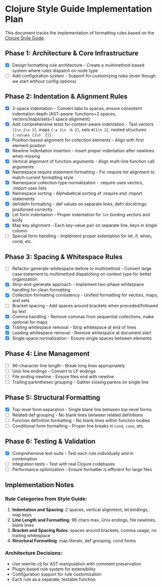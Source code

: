 # Clojure Style Guide Implementation Plan

This document tracks the implementation of formatting rules based on the
[Clojure Style Guide](https://github.com/bbatsov/clojure-style-guide).

## Phase 1: Architecture & Core Infrastructure
- [x] Design formatting rule architecture - Create a multimethod-based system where rules
      dispatch on node type
- [ ] Add configuration system - Support for customizing rules (even though we start without
      config options)

## Phase 2: Indentation & Alignment Rules
- [x] 2-space indentation - Convert tabs to spaces, ensure consistent indentation depth
      (AST-aware: functions=2 spaces, vectors/maps/sets=1 space alignment)
- [x] Add comprehensive tests for context-aware indentation - Test vectors `[1\n 2\n 3]`,
      maps `{:a 1\n :b 2}`, sets `#{1\n 2}`, nested structures `{:values [1\n  2]}`
- [x] Position-based alignment for collection elements - Align with first element position
- [x] Newline indentation insertion - Insert proper indentation after newlines when missing
- [x] Vertical alignment of function arguments - Align multi-line function call arguments
- [x] Namespace require statement formatting - Fix :require list alignment to match current
      formatting style
- [x] Namespace collection type normalization - :require uses vectors, :import uses lists
- [x] Namespace sorting - Alphabetical sorting of :require and :import statements
- [x] def/defn formatting - def values on separate lines, defn docstrings positioned correctly
- [x] Let form indentation - Proper indentation for `let` binding vectors and body
- [x] Map key alignment - Each key-value pair on separate line, keys in single column
- [ ] Special form handling - Implement proper indentation for let, if, when, cond, etc.

## Phase 3: Spacing & Whitespace Rules
- [ ] Refactor generate-whitespace-before to multimethod - Convert large case statement to
      multimethod dispatching on context type for better organization
- [x] Strip-and-generate approach - Implement two-phase whitespace handling for clean formatting
- [x] Collection formatting consistency - Unified formatting for vectors, maps, and sets
- [ ] Bracket spacing - Add spaces around brackets when preceded/followed by text
- [x] Comma handling - Remove commas from sequential collections, make optional for maps
- [x] Trailing whitespace removal - Strip whitespace at end of lines
- [x] Leading whitespace removal - Remove whitespace at document start
- [x] Single space normalization - Ensure single spaces between elements

## Phase 4: Line Management
- [ ] 96-character line length - Break long lines appropriately
- [ ] Unix line endings - Convert to LF endings
- [ ] File ending newline - Ensure files end with newline
- [ ] Trailing parentheses grouping - Gather closing parens on single line

## Phase 5: Structural Formatting
- [x] Top-level form separation - Single blank line between top-level forms
- [ ] Related def grouping - No blank lines between related definitions
- [ ] Function definition formatting - No blank lines within function bodies
- [ ] Conditional form formatting - Proper line breaks in `cond`, `case`, etc.

## Phase 6: Testing & Validation
- [x] Comprehensive test suite - Test each rule individually and in combination
- [ ] Integration tests - Test with real Clojure codebases
- [ ] Performance optimization - Ensure formatter is efficient for large files

## Implementation Notes

### Rule Categories from Style Guide:
1. **Indentation and Spacing**: 2 spaces, vertical alignment, let bindings, map keys
2. **Line Length and Formatting**: 96 chars max, Unix endings, file newlines, blank lines
3. **Bracket and Spacing Rules**: spaces around brackets, comma usage, no trailing whitespace
4. **Structural Formatting**: map literals, def grouping, cond forms

### Architecture Decisions:
- Use rewrite-clj for AST manipulation with comment preservation
- Plugin-based rule system for extensibility
- Configuration support for rule customization
- Each rule as a separate, testable function
